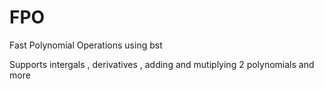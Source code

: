# FPO
Fast Polynomial Operations using bst  

Supports intergals , derivatives , adding and mutiplying 2 polynomials and more

